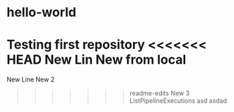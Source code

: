 # hello-world
Testing first repository
<<<<<<< HEAD
New Lin
New from local
=======
New Line
New 2
>>>>>>> readme-edits
New 3
ListPipelineExecutions
asd
asdad
